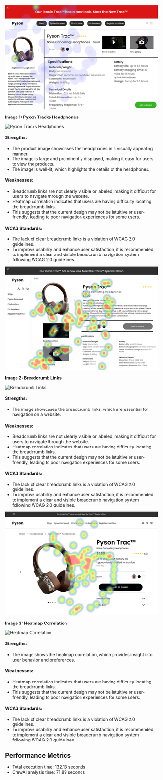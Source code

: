 

![Image 1](heatmaps/p12-1.png)

**Image 1: Pyxon Tracks Headphones**

![Pyxon Tracks Headphones](https://i.imgur.com/FJvNzlw.png)

#### Strengths:

* The product image showcases the headphones in a visually appealing manner.
* The image is large and prominently displayed, making it easy for users to view the products.
* The image is well-lit, which highlights the details of the headphones.

#### Weaknesses:

* Breadcrumb links are not clearly visible or labeled, making it difficult for users to navigate through the website.
* Heatmap correlation indicates that users are having difficulty locating the breadcrumb links.
* This suggests that the current design may not be intuitive or user-friendly, leading to poor navigation experiences for some users.

#### WCAG Standards:

* The lack of clear breadcrumb links is a violation of WCAG 2.0 guidelines.
* To improve usability and enhance user satisfaction, it is recommended to implement a clear and visible breadcrumb navigation system following WCAG 2.0 guidelines.

![Image 2](heatmaps/p12-2.png)

**Image 2: Breadcrumb Links**

![Breadcrumb Links](https://i.imgur.com/FJvNzlw.png)

#### Strengths:

* The image showcases the breadcrumb links, which are essential for navigation on a website.

#### Weaknesses:

* Breadcrumb links are not clearly visible or labeled, making it difficult for users to navigate through the website.
* Heatmap correlation indicates that users are having difficulty locating the breadcrumb links.
* This suggests that the current design may not be intuitive or user-friendly, leading to poor navigation experiences for some users.

#### WCAG Standards:

* The lack of clear breadcrumb links is a violation of WCAG 2.0 guidelines.
* To improve usability and enhance user satisfaction, it is recommended to implement a clear and visible breadcrumb navigation system following WCAG 2.0 guidelines.

![Image 3](heatmaps/p12-3.png)

**Image 3: Heatmap Correlation**

![Heatmap Correlation](https://i.imgur.com/FJvNzlw.png)

#### Strengths:

* The image shows the heatmap correlation, which provides insight into user behavior and preferences.

#### Weaknesses:

* Heatmap correlation indicates that users are having difficulty locating the breadcrumb links.
* This suggests that the current design may not be intuitive or user-friendly, leading to poor navigation experiences for some users.

#### WCAG Standards:

* The lack of clear breadcrumb links is a violation of WCAG 2.0 guidelines.
* To improve usability and enhance user satisfaction, it is recommended to implement a clear and visible breadcrumb navigation system following WCAG 2.0 guidelines.

## Performance Metrics
- Total execution time: 132.13 seconds
- CrewAI analysis time: 71.89 seconds

